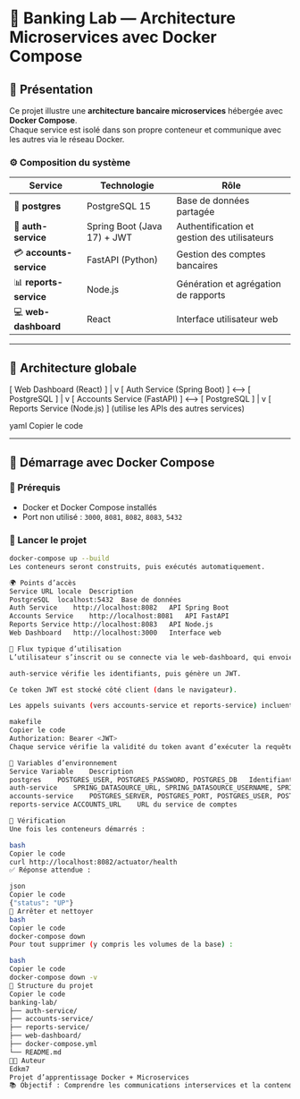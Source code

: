# 🏦 Banking Lab — Architecture Microservices avec Docker Compose

## 📘 Présentation

Ce projet illustre une **architecture bancaire microservices** hébergée avec **Docker Compose**.  
Chaque service est isolé dans son propre conteneur et communique avec les autres via le réseau Docker.

### ⚙️ Composition du système

| Service | Technologie | Rôle |
|----------|--------------|------|
| 🐘 **postgres** | PostgreSQL 15 | Base de données partagée |
| 🔐 **auth-service** | Spring Boot (Java 17) + JWT | Authentification et gestion des utilisateurs |
| 💳 **accounts-service** | FastAPI (Python) | Gestion des comptes bancaires |
| 📊 **reports-service** | Node.js | Génération et agrégation de rapports |
| 💻 **web-dashboard** | React | Interface utilisateur web |

---

## 🧩 Architecture globale

[ Web Dashboard (React) ]
|
v
[ Auth Service (Spring Boot) ] <--> [ PostgreSQL ]
|
v
[ Accounts Service (FastAPI) ] <--> [ PostgreSQL ]
|
v
[ Reports Service (Node.js) ] (utilise les APIs des autres services)

yaml
Copier le code

---

## 🐳 Démarrage avec Docker Compose

### 🔧 Prérequis
- Docker et Docker Compose installés
- Port non utilisé : `3000`, `8081`, `8082`, `8083`, `5432`

### 🚀 Lancer le projet

```bash
docker-compose up --build
Les conteneurs seront construits, puis exécutés automatiquement.

🌍 Points d’accès
Service	URL locale	Description
PostgreSQL	localhost:5432	Base de données
Auth Service	http://localhost:8082	API Spring Boot
Accounts Service	http://localhost:8081	API FastAPI
Reports Service	http://localhost:8083	API Node.js
Web Dashboard	http://localhost:3000	Interface web

🧠 Flux typique d’utilisation
L’utilisateur s’inscrit ou se connecte via le web-dashboard, qui envoie les requêtes à auth-service.

auth-service vérifie les identifiants, puis génère un JWT.

Ce token JWT est stocké côté client (dans le navigateur).

Les appels suivants (vers accounts-service et reports-service) incluent le token :

makefile
Copier le code
Authorization: Bearer <JWT>
Chaque service vérifie la validité du token avant d’exécuter la requête.

🧰 Variables d’environnement
Service	Variable	Description
postgres	POSTGRES_USER, POSTGRES_PASSWORD, POSTGRES_DB	Identifiants DB
auth-service	SPRING_DATASOURCE_URL, SPRING_DATASOURCE_USERNAME, SPRING_DATASOURCE_PASSWORD	Connexion DB
accounts-service	POSTGRES_SERVER, POSTGRES_PORT, POSTGRES_USER, POSTGRES_PASSWORD	Connexion DB
reports-service	ACCOUNTS_URL	URL du service de comptes

🧪 Vérification
Une fois les conteneurs démarrés :

bash
Copier le code
curl http://localhost:8082/actuator/health
✅ Réponse attendue :

json
Copier le code
{"status": "UP"}
🧹 Arrêter et nettoyer
bash
Copier le code
docker-compose down
Pour tout supprimer (y compris les volumes de la base) :

bash
Copier le code
docker-compose down -v
📁 Structure du projet
Copier le code
banking-lab/
├── auth-service/
├── accounts-service/
├── reports-service/
├── web-dashboard/
├── docker-compose.yml
└── README.md
👨‍💻 Auteur
Edkm7
Projet d’apprentissage Docker + Microservices
📚 Objectif : Comprendre les communications interservices et la conteneurisation d’une architecture complète.
